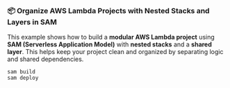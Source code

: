 ### 📦 Organize AWS Lambda Projects with Nested Stacks and Layers in SAM

This example shows how to build a **modular AWS Lambda project** using **SAM (Serverless Application Model)** with **nested stacks** and a **shared layer**. This helps keep your project clean and organized by separating logic and shared dependencies.

```
sam build
sam deploy
```